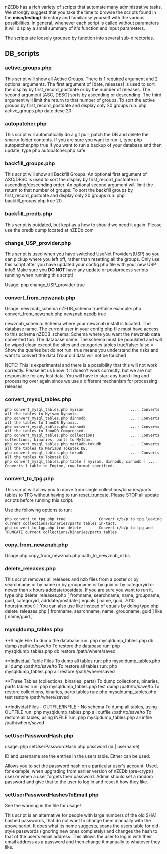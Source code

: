nZEDb has a rich variety of scripts that automate many administrative tasks. We strongly suggest that you take the time to browse the scripts found in the **misc/testing/** directory and familiarise yourself with the various possibilities. In general, whenever each script is called without parameters it will display a small summary of it's function and input parameters.

The scripts are loosely grouped by function into several sub-directories.

## DB_scripts 

### active_groups.php 

This script will show all Active Groups. There is 1 required argument and 2 optional arguments.
The first argument of [date, releases] is used to sort the display by first_record_postdate or by the number of releases.
The second argument [ASC, DESC] sorts by ascending or descending.
The third argument will limit the return to that number of groups.
To sort the active groups by first_record_postdate and display only 20 groups run:
  php active_groups.php date desc 20

### autopatcher.php

This script will automatically do a git pull, patch the DB and delete the smarty folder contents.
If you are sure you want to run it, type php autopatcher.php true
If you want to run a backup of your database and then update, type php autopatcher.php safe

### backfill_groups.php

This script will show all Backfill Groups.
An optional first argument of ASC/DESC is used to sort the display by first_record_postdate in ascending/descending order.
An optional second argument will limit the return to that number of groups.
To sort the backfill groups by first_record_postdate and display only 20 groups run:
  php backfill_groups.php true 20

### backfill_predb.php

This script is outdated, but kept as a how to should we need it again.
Please use the predb dump located at nZEDb.com

### change_USP_provider.php

This script is used when you have switched UseNet Providers(USP) so you can pickup where you left off, rather than resetting all the groups.
Only use this script after you have updated your config.php file with your new USP info!!
Make sure you **DO NOT** have any update or postprocess scripts running when running this script!

Usage: php change_USP_provider true

### convert_from_newznab.php

Usage: newznab_schema nZEDB_schema true/false
example: php convert_from_newznab.php newznab nzedb true

newznab_schema: Schema where your newznab install is located. The database name. The current user in your config.php file must have access to this schema
nZEDB_schema: Schema where you want the newznab data converted too. The database name. The schema must be populated and will be wiped clean except the sites and categories tables
true/false: false = Show the queries but do not run.  true means you understand the risks and want to convert the data (Your old data will not be touched

NOTE: This is experimental and there is a possibility that this will not work correctly.  Please let us know if it doesn't work correctly, but we are not responsible for any lost data.
      You will have to start any backfilling and processing over again since we use a different mechanism for processing releases

### convert_mysql_tables.php

```
php convert_mysql_tables.php myisam                     ...: Converts all the tables to Myisam Dynamic.
php convert_mysql_tables.php dinnodb                    ...: Converts all the tables to InnoDB Dynamic.
php convert_mysql_tables.php cinnodb                    ...: Converts all the tables to InnoDB Compressed.
php convert_mysql_tables.php collections                ...: Converts collections, binaries, parts to MyIsam.
php convert_mysql_tables.php mariadb-tokudb             ...: Converts all the tables to MariaDB Tokutek DB.
php convert_mysql_tables.php tokudb                     ...: Converts all the tables to Tokutek DB.
php convert_mysql_tables.php table [ myisam, dinnodb, cinnodb ] ...: Converts 1 table to Engine, row_format specified.
```

### convert_to_tpg.php

This script will allow you to move from single collections/binaries/parts tables to TPG without having to run reset_truncate.
Please STOP all update scripts before running this script.

Use the following options to run:

```
php convert_to_tpg.php true               Convert c/b/p to tpg leaving current collections/binaries/parts tables in-tact.
php convert_to_tgp.php true delete        Convert c/b/p to tpg and TRUNCATE current collections/binaries/parts tables.
```

### copy_from_newznab.php 

Usage php copy_from_newznab.php path_to_newznab_nzbs

### delete_releases.php

This script removes all releases and nzb files from a poster or by searchname or by name or by groupname or by guid or by categoryid or newer than x hours adddate/postdate.
If you are sure you want to run it, type php delete_releases.php [ fromname, searchname, name, groupname, guid, categoryid, adddate/postdate ] equals [ name, guid, 7010, hours(number) ]
You can also use like instead of equals by doing type php delete_releases.php [ fromname, searchname, name, groupname, guid ] like [ name/guid ]

### mysqldump_tables.php

**Single File
To dump the database run: php mysqldump_tables.php db dump /path/to/save/to
To restore the database run: php mysqldump_tables.php db restore /path/where/saved

**Individual Table Files
To dump all tables run: php mysqldump_tables.php all dump /path/to/save/to
To restore all tables run: php mysqldump_tables.php all restore /path/where/saved

**Three Tables (collections, binaries, parts)
To dump collections, binaries, parts tables run: php mysqldump_tables.php test dump /path/to/save/to
To restore collections, binaries, parts tables run: php mysqldump_tables.php test restore /path/where/saved

**Individal Files - OUTFILE/INFILE - No schema
To dump all tables, using OUTFILE run: php mysqldump_tables.php all outfile /path/to/save/to
To restore all tables, using INFILE run: php mysqldump_tables.php all infile /path/where/saved

### setUserPasswordHash.php

usage: php setUserPasswordHash.php password (id | username)

ID and username are the entries in the users table. Either can be used.

Allows you to set the password hash on a particular user's account. Used, for example, when upgrading from earlier version of nZEDb (pre-crypt() use) or when a user forgets their password. Admin should set a random password and give that to the user to log in and reset it how they like.

### setUserPasswordHashesToEmail.php

See the warning in the file for usage!

This script is an alternative for people with large numbers of the old SHA1 hashed passwords, that do not want to change them manually with the above script. It does what its name suggests, scans the users table for old-style passwords (ignoring new ones completely) and changes the hash to that of the user's email address. This allows the user to log in with their email address as a password and then change it manually to whatever they like.

### 